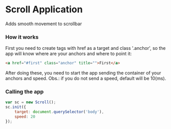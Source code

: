 # Scroll Application

Adds smooth movement to scrollbar

### How it works
First you need to create <a> tags with href as a target and class '.anchor', so the app will know where are your anchors and where to point it:
```html
<a href="#first" class="anchor" title="">First</a>
```
After doing these, you need to start the app sending the container of your anchors and speed.
Obs.: if you do not send a speed, default will be 10(ms).


### Calling the app
```javascript
var sc = new Scroll();
sc.init({
    target: document.querySelector('body'),
    speed: 20
});
```
